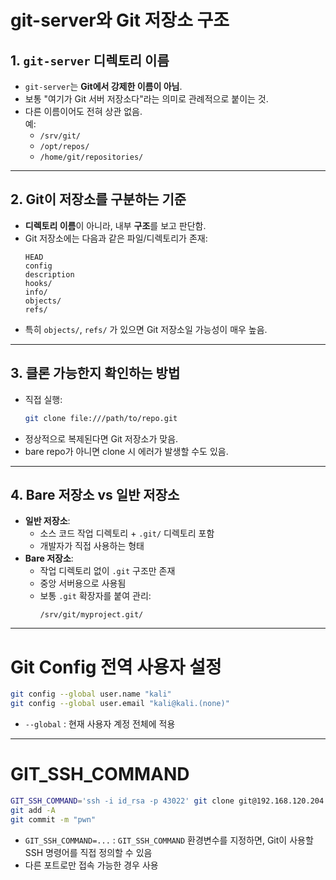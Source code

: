 # git-server와 Git 저장소 구조

## 1. `git-server` 디렉토리 이름
- `git-server`는 **Git에서 강제한 이름이 아님**.
- 보통 "여기가 Git 서버 저장소다"라는 의미로 관례적으로 붙이는 것.
- 다른 이름이어도 전혀 상관 없음.  
  예:  
  - `/srv/git/`  
  - `/opt/repos/`  
  - `/home/git/repositories/`

---

## 2. Git이 저장소를 구분하는 기준
- **디렉토리 이름**이 아니라, 내부 **구조**를 보고 판단함.
- Git 저장소에는 다음과 같은 파일/디렉토리가 존재:
  ```
  HEAD
  config
  description
  hooks/
  info/
  objects/
  refs/
  ```
- 특히 `objects/`, `refs/` 가 있으면 Git 저장소일 가능성이 매우 높음.

---

## 3. 클론 가능한지 확인하는 방법
- 직접 실행:
  ```bash
  git clone file:///path/to/repo.git
  ```
- 정상적으로 복제된다면 Git 저장소가 맞음.
- bare repo가 아니면 clone 시 에러가 발생할 수도 있음.

---

## 4. Bare 저장소 vs 일반 저장소
- **일반 저장소**:  
  - 소스 코드 작업 디렉토리 + `.git/` 디렉토리 포함
  - 개발자가 직접 사용하는 형태
- **Bare 저장소**:  
  - 작업 디렉토리 없이 `.git` 구조만 존재
  - 중앙 서버용으로 사용됨
  - 보통 `.git` 확장자를 붙여 관리:
    ```
    /srv/git/myproject.git/
    ```

---
# Git Config 전역 사용자 설정
```bash
git config --global user.name "kali"
git config --global user.email "kali@kali.(none)"
```
- `--global` : 현재 사용자 계정 전체에 적용
---
# GIT_SSH_COMMAND
```bash
GIT_SSH_COMMAND='ssh -i id_rsa -p 43022' git clone git@192.168.120.204:/git-server
git add -A
git commit -m "pwn"
```
- `GIT_SSH_COMMAND=...` : `GIT_SSH_COMMAND` 환경변수를 지정하면, Git이 사용할 SSH 명령어를 직접 정의할 수 있음
- 다른 포트로만 접속 가능한 경우 사용
